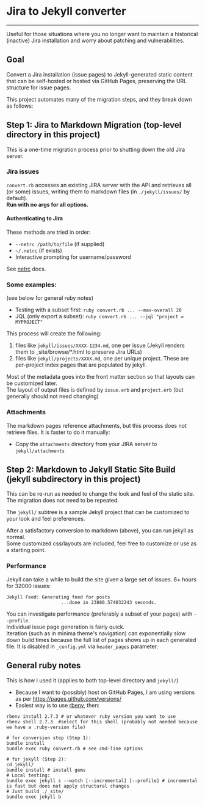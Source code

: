# Jira to Jekyll converter
----
Useful for those situations where you no longer want to maintain a historical (inactive) Jira installation and worry about patching and vulnerabilities.

## Goal

Convert a Jira installation (issue pages) to Jekyll-generated static content that can be self-hosted or hosted via GitHub Pages,
preserving the URL structure for issue pages.

This project automates many of the migration steps, and they break down as follows:

## Step 1: Jira to Markdown Migration (top-level directory in this project)

This is a one-time migration process prior to shutting down the old Jira server.

### Jira issues

`convert.rb` accesses an existing JIRA server with the API and retrieves all (or some) issues, writing them to markdown
files (in `./jekyll/issues/` by default).  
**Run with no args for all options.**

#### Authenticating to Jira

These methods are tried in order:

* `--netrc /path/to/file` (if supplied)
* `~/.netrc` (if exists)
* Interactive prompting for username/password

See [netrc](https://www.gnu.org/software/inetutils/manual/html_node/The-_002enetrc-file.html) docs.

### Some examples:

(see below for general ruby notes)

* Testing with a subset first: `ruby convert.rb ... --max-overall 20`
* JQL (only export a subset): `ruby convert.rb ... --jql "project = MYPROJECT"`
 
This process will create the following:
1. files like `jekyll/issues/XXXX-1234.md`, one per issue (Jekyll renders them to _site/browse/*.html to preserve Jira URLs)    
2. files like `jekyll/projects/XXXX.md`, one per unique project.  These are per-project index pages that are populated by jekyll.

Most of the metadata goes into the front matter section so that layouts can be customized later.  
The layout of output files is defined by `issue.erb` and `project.erb` (but generally should not need changing)

### Attachments

The markdown pages reference attachments, but this process does not retrieve files.  It is faster to do it manually:
 
* Copy the `attachments` directory from your JIRA server to `jekyll/attachments`

## Step 2: Markdown to Jekyll Static Site Build (jekyll subdirectory in this project)

This can be re-run as needed to change the look and feel of the static site.  The migration does not need to be repeated.

The `jekyll/` subtree is a sample Jekyll project that can be customized to your look and feel preferences.

After a satisfactory conversion to markdown (above), you can run jekyll as normal.  
Some customized css/layouts are included,
feel free to customize or use as a starting point.

### Performance

Jekyll can take a while to build the site given a large set of issues. 6+ hours for 32000 issues:
```
Jekyll Feed: Generating feed for posts
                    ...done in 23880.574032243 seconds.
```

You can investigate performance (preferably a subset of your pages) with `--profile`.  
Individual issue page generation is fairly quick.  
Iteration (such as in minima theme's navigation) can exponentially slow down build times because the 
full list of pages shows up in each generated file. It is disabled in `_config.yml` via `header_pages` parameter.



## General ruby notes

This is how I used it (applies to both top-level directory and `jekyll/`)

* Because I want to (possibly) host on GitHub Pages, I am using versions as per https://pages.github.com/versions/
* Easiest way is to use [rbenv](https://github.com/rbenv/rbenv), then:
```shell
rbenv install 2.7.3 # or whatever ruby version you want to use
rbenv shell 2.7.3  #select for this shell (probably not needed because we have a .ruby-version file)

# for conversion step (Step 1):
bundle install
bundle exec ruby convert.rb # see cmd-line options  

# for jekyll (Step 2):
cd jekyll/
bundle install # install gems
# Local testing:
bundle exec jekyll s --watch [--incremental] [--profile] # incremental is fast but does not apply structural changes
# Just build ./_site/
bundle exec jekyll b
```
